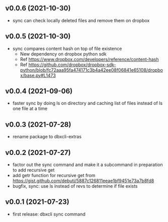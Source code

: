 ## v0.0.6 (2021-10-30)

- sync can check locally deleted files and remove them on dropbox


## v0.0.5 (2021-10-30)

- sync compares content hash on top of file existence
  - New dependency on dropbox python sdk
  - Ref https://www.dropbox.com/developers/reference/content-hash
  - Ref https://github.com/dropbox/dropbox-sdk-python/blob/fc72aaa95fa474171c3b4a42ee08f06841e65108/dropbox/base.py#L1473


## v0.0.4 (2021-09-06)

- faster sync by doing ls on directory and caching list of files instead of ls one file at a time


## v0.0.3 (2021-07-28)

- rename package to dbxcli-extras


## v0.0.2 (2021-07-27)

- factor out the sync command and make it a subcommand in preparation to add recursive get
- add getr function for recursive get from https://gist.github.com/debuti/5887c126811eeae1bf9451e73a7b8fd8
- bugfix, sync: use ls instead of revs to determine if file exists


## v0.0.1 (2021-07-23)

- first release: dbxcli sync command
